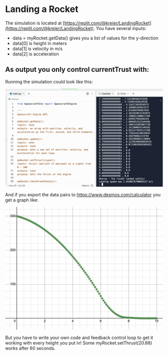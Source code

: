# Landing a Rocket

The simulation is located at [https://replit.com/@kreier/LandingRocket](https://replit.com/@kreier/LandingRocket). You have several inputs:

- data = myRocket.getData() gives you a list of values for the y-direction
- data[0] is height in meters
- data[1] is velocity in m/s
- data[2] is acceleration

As output you only control currentTrust with:
- 

Running the simulation could look like this:

![replit](replit.png)

And if you export the data pairs to https://www.desmos.com/calculator you get a graph like:

![desmos](desmos.png)

But you have to write your own code and feedback control loop to get it working with every height you put in! Some myRocket.setThrust(20.88) works after 60 seconds.
